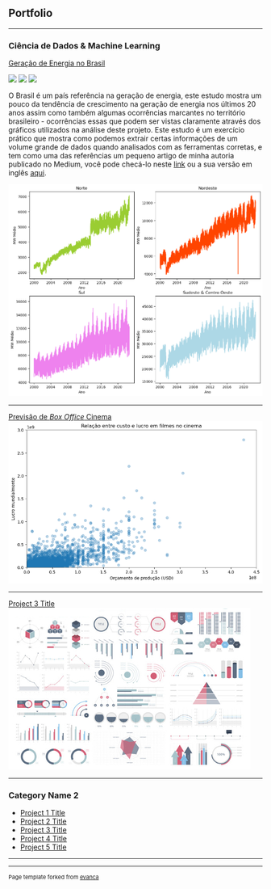 ## Portfolio

---

### Ciência de Dados & Machine Learning

[Geração de Energia no Brasil](https://mooncake-jp.github.io/estudo_energia_brasil/gera%C3%A7%C3%A3o_energia_brasil.html)<br>

[![](https://img.shields.io/badge/Jupyter-Abrir%20Notebook-orange?logo=Jupyter)](https://github.com/mooncake-jp/mooncake-jp.github.io/blob/master/estudo_energia_brasil/gera%C3%A7%C3%A3o_energia_brasil.ipynb)
[![](https://img.shields.io/badge/Pandas-Analise-blue?logo=pandas)](https://github.com/mooncake-jp/mooncake-jp.github.io/blob/master/estudo_energia_brasil/gera%C3%A7%C3%A3o_energia_brasil.ipynb)
[![](https://img.shields.io/badge/Python-Analise-green?logo=python)](https://github.com/mooncake-jp/mooncake-jp.github.io/blob/master/estudo_energia_brasil/gera%C3%A7%C3%A3o_energia_brasil.ipynb)<br>

O Brasil é um país referência na geração de energia, este estudo mostra um pouco da tendência de crescimento na geração de energia nos últimos 20 anos assim como também algumas ocorrências marcantes no território brasileiro - ocorrências essas que podem ser vistas claramente através dos gráficos utilizados na análise deste projeto. Este estudo é um exercício prático que mostra como podemos extrair certas informações de um volume grande de dados quando analisados com as ferramentas corretas, e tem como uma das referências um pequeno artigo de minha autoria publicado no Medium, você pode checá-lo neste <a href="https://medium.com/@Archarios/apag%C3%A3o-um-mundo-mais-que-%C3%A0s-escuras-2e66e6a69e22">link</a> ou a sua versão em inglês <a href="https://medium.com/@Archarios/blackout-the-dark-side-of-the-earth-de9eae91d2df">aqui</a>.

<img src="/estudo_energia_brasil/estudo_energia_regioes.png?raw=true"/>

---
[Previsão de *Box Office* Cinema](https://mooncake-jp.github.io/regressao_linear_box_office_cinema/linear_regression.html)
<img src="/regressao_linear_box_office_cinema/regressao-linear-box-office.png?raw=true"/>

---
[Project 3 Title](http://example.com/)
<img src="images/dummy_thumbnail.jpg?raw=true"/>

---

### Category Name 2

- [Project 1 Title](http://example.com/)
- [Project 2 Title](http://example.com/)
- [Project 3 Title](http://example.com/)
- [Project 4 Title](http://example.com/)
- [Project 5 Title](http://example.com/)

---




---
<p style="font-size:11px">Page template forked from <a href="https://github.com/evanca/quick-portfolio">evanca</a></p>
<!-- Remove above link if you don't want to attibute -->
